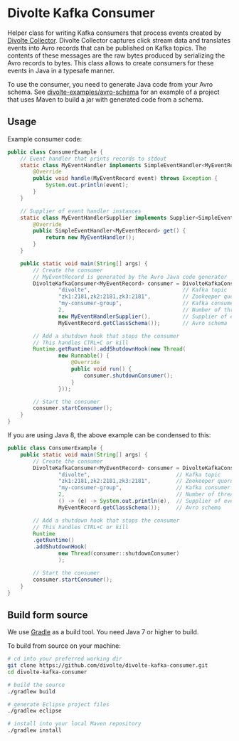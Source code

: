 Divolte Kafka Consumer
======================

Helper class for writing Kafka consumers that process events created by [Divolte Collector](https://github.com/divolte/divolte-collector). Divolte Collector captures click stream data and translates events into Avro records that can be published on Kafka topics. The contents of these messages are the raw bytes produced by serializing the Avro records to bytes. This class allows to create consumers for these events in Java in a typesafe manner.

To use the consumer, you need to generate Java code from your Avro schema. See [divolte-examples/avro-schema](https://github.com/divolte/divolte-examples/tree/master/avro-schema) for an example of a project that uses Maven to build a jar with generated code from a schema.

## Usage

Example consumer code:
```java
public class ConsumerExample {
    // Event handler that prints records to stdout
    static class MyEventHandler implements SimpleEventHandler<MyEventRecord> {
        @Override
        public void handle(MyEventRecord event) throws Exception {
            System.out.println(event);
        }
    }

    // Supplier of event handler instances
    static class MyEventHandlerSupplier implements Supplier<SimpleEventHandler<MyEventRecord>> {
        @Override
        public SimpleEventHandler<MyEventRecord> get() {
            return new MyEventHandler();
        }
    }

    public static void main(String[] args) {
        // Create the consumer
        // MyEventRecord is generated by the Avro Java code generator
        DivolteKafkaConsumer<MyEventRecord> consumer = DivolteKafkaConsumer.createConsumerWithSimpleHandler(
                "divolte",                             // Kafka topic
                "zk1:2181,zk2:2181,zk3:2181",          // Zookeeper quorum hosts + ports
                "my-consumer-group",                   // Kafka consumer group ID
                2,                                     // Number of threads for this consumer instance
                new MyEventHandlerSupplier(),          // Supplier of event handler instances
                MyEventRecord.getClassSchema());       // Avro schema

        // Add a shutdown hook that stops the consumer
        // This handles CTRL+C or kill
        Runtime.getRuntime().addShutdownHook(new Thread(
                new Runnable() {
                    @Override
                    public void run() {
                        consumer.shutdownConsumer();
                    }
                }));

        // Start the consumer
        consumer.startConsumer();
    }
}
```

If you are using Java 8, the above example can be condensed to this:
```java
public class ConsumerExample {
    public static void main(String[] args) {
        // Create the consumer
        DivolteKafkaConsumer<MyEventRecord> consumer = DivolteKafkaConsumer.createConsumerWithSimpleHandler(
                "divolte",                           // Kafka topic
                "zk1:2181,zk2:2181,zk3:2181",        // Zookeeper quorum hosts + ports
                "my-consumer-group",                 // Kafka consumer group ID
                2,                                   // Number of threads for this consumer instance
                () -> (e) -> System.out.println(e),  // Supplier of event handler instances
                MyEventRecord.getClassSchema());     // Avro schema

        // Add a shutdown hook that stops the consumer
        // This handles CTRL+C or kill
        Runtime
        .getRuntime()
        .addShutdownHook(
                new Thread(consumer::shutdownConsumer)
                );

        // Start the consumer
        consumer.startConsumer();
    }
}
```

## Build form source
We use [Gradle](http://www.gradle.org/) as a build tool. You need Java 7 or higher to build.

To build from source on your machine:

```sh
# cd into your preferred working dir
git clone https://github.com/divolte/divolte-kafka-consumer.git
cd divolte-kafka-consumer

# build the source
./gradlew build

# generate Eclipse project files
./gradlew eclipse

# install into your local Maven repository
./gradlew install
```
